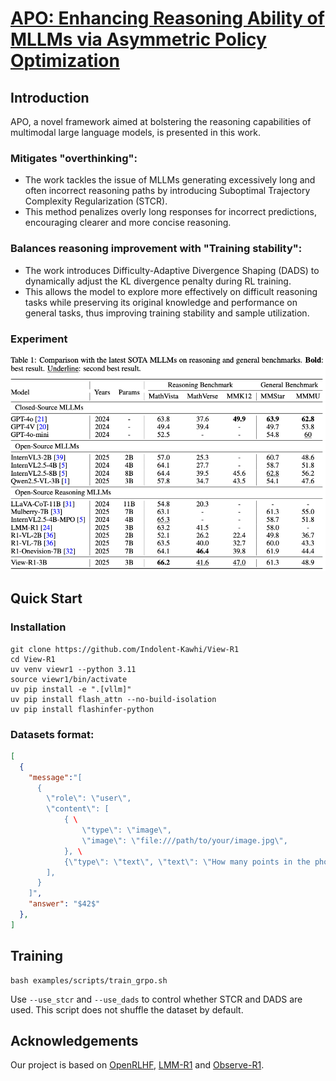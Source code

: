 # [APO: Enhancing Reasoning Ability of MLLMs via Asymmetric Policy Optimization](https://arxiv.org/pdf/2506.21655)

## Introduction
APO, a novel framework aimed at bolstering the reasoning capabilities of multimodal large language models, is presented in this work.

### Mitigates "overthinking":
- The work tackles the issue of MLLMs generating excessively long and often incorrect reasoning paths by introducing Suboptimal Trajectory Complexity Regularization (STCR).
- This method penalizes overly long responses for incorrect predictions, encouraging clearer and more concise reasoning.

### Balances reasoning improvement with "Training stability": 
- The work introduces Difficulty-Adaptive Divergence Shaping (DADS) to dynamically adjust the KL divergence penalty during RL training.
- This allows the model to explore more effectively on difficult reasoning tasks while preserving its original knowledge and performance on general tasks, thus improving training stability and sample utilization.

### Experiment
![Experiment](assets/fig1.png)

## Quick Start
### Installation
```
git clone https://github.com/Indolent-Kawhi/View-R1
cd View-R1
uv venv viewr1 --python 3.11
source viewr1/bin/activate
uv pip install -e ".[vllm]"
uv pip install flash_attn --no-build-isolation
uv pip install flashinfer-python
```
### Datasets format:
```json
[
  {
    "message":"[
      {
        \"role\": \"user\",
        \"content\": [
            { \
                \"type\": \"image\",
                \"image\": \"file:///path/to/your/image.jpg\",
            }, \
            {\"type\": \"text\", \"text\": \"How many points in the photo?\"},
        ],
      }
    ]",
    "answer": "$42$"
  },
]
```

## Training
```
bash examples/scripts/train_grpo.sh
```
Use ```--use_stcr``` and ```--use_dads``` to control whether STCR and DADS are used. This script does not shuffle the dataset by default.

## Acknowledgements
Our project is based on [OpenRLHF](https://github.com/OpenRLHF/OpenRLHF), [LMM-R1](https://github.com/TideDra/lmm-r1) and [Observe-R1](https://github.com/zrguo/Observe-R1).
